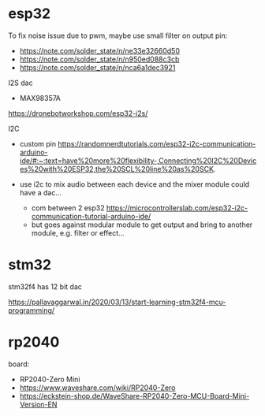 # esp32

To fix noise issue due to pwm, maybe use small filter on output pin:

- https://note.com/solder_state/n/ne33e32660d50
- https://note.com/solder_state/n/n950ed088c3cb
- https://note.com/solder_state/n/nca6a1dec3921

I2S dac

- MAX98357A

https://dronebotworkshop.com/esp32-i2s/


I2C

- custom pin https://randomnerdtutorials.com/esp32-i2c-communication-arduino-ide/#:~:text=have%20more%20flexibility-,Connecting%20I2C%20Devices%20with%20ESP32,the%20SCL%20line%20as%20SCK.

- use i2c to mix audio between each device and the mixer module could have a dac...
    - com between 2 esp32 https://microcontrollerslab.com/esp32-i2c-communication-tutorial-arduino-ide/
    - but goes against modular module to get output and bring to another module, e.g. filter or effect...

# stm32

stm32f4 has 12 bit dac

https://pallavaggarwal.in/2020/03/13/start-learning-stm32f4-mcu-programming/

# rp2040

board:
- RP2040-Zero Mini
- https://www.waveshare.com/wiki/RP2040-Zero
- https://eckstein-shop.de/WaveShare-RP2040-Zero-MCU-Board-Mini-Version-EN
